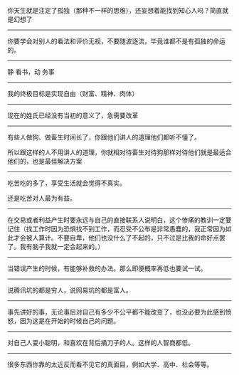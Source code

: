 你天生就是注定了孤独（那种不一样的思维），还妄想着能找到知心人吗？简直就是幻想了
___
你要学会对别人的看法和评价无视，不要随波逐流，毕竟谁都不是有孤独的命运的。
___
静 看书，动 务事
___
我的终极目标是实现自由（财富、精神、肉体）
___
现在的姓氏已经没有当初的意义了，急需要改革
___
有些人做狗、做畜生时间长了，你跟他们讲人的道理他们都听不懂了。

所以跟这样的人不用讲人的道理，你就相对待畜生对待狗那样对待他们就是最适合他们的，也是最佳解决方案
___
吃苦吃的多了，享受生活就会觉得不真实。

还是吃苦对人最为有益。
___
在交易或者利益产生时要永远与自己的直接联系人说明白，这个惨痛的教训一定要记住（找工作时因为恐惧找不到工作，而忍受不公布是非常愚蠢的，我正常因为如此才会被人算计。不要自卑，他们也没什么了不起的，只不过是比我的命好点罢了。我有脑子我就一定会起来的。）
___
当错误产生的时候，有能够补救的办法。那么即便概率再低也要试一试。
___
说腾讯坑的都是穷人，说网易坑的都是富人。
___
事先讲好的事，无论事后对自己有多少不公平都不能改变了，也没必要为此感到愤怒，因为这是在开始的时候自己的问题。
___
对自己人耍小聪明，和喜欢在背后捅刀子的人。这样的人智商都低。
___
很多东西你靠的太近反而看不见它的真面目，例如大学、高中、社会等等。